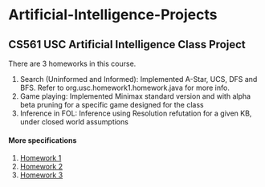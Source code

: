 # Artificial-Intelligence-Projects
## CS561 USC Artificial Intelligence Class Project

There are 3 homeworks in this course.
1. Search (Uninformed and Informed): Implemented A-Star, UCS, DFS and BFS. Refer to org.usc.homework1.homework.java for more info. 
1. Game playing: Implemented Minimax standard version and with alpha beta pruning for a specific game designed for the class 
1. Inference in FOL: Inference using Resolution refutation for a given KB, under closed world assumptions

#### More specifications
1. [Homework 1](https://github.com/srirambaskaran/Artificial-Intelligence-Projects/blob/master/hw1-csci561-f16.pdf)
1. [Homework 2](https://github.com/srirambaskaran/Artificial-Intelligence-Projects/blob/master/hw2-csci561-f16.pdf)
1. [Homework 3](https://github.com/srirambaskaran/Artificial-Intelligence-Projects/blob/master/hw3-csci561-f16.pdf)

